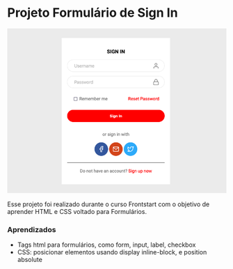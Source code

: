 # Projeto Formulário de Sign In

![Project Preview](https://github.com/debbywar/signinform/blob/master/assets/project-preview.png?raw=true)


Esse projeto foi realizado durante o curso Frontstart com o objetivo de aprender HTML e CSS voltado para Formulários.

### Aprendizados
- Tags html para formulários, como form, input, label, checkbox
- CSS: posicionar elementos usando display inline-block, e position absolute
